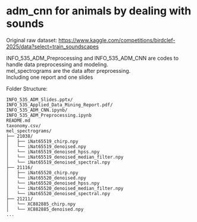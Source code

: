 # adm_cnn for animals by dealing with sounds

Original raw dataset:
https://www.kaggle.com/competitions/birdclef-2025/data?select=train_soundscapes

INFO_535_ADM_Preprocessing and INFO_535_ADM_CNN are codes to handle data preprocessing and modeling.  
mel_spectrograms are the data after preproessing.  
Including one report and one slides

Folder Structure:
```
INFO_535_ADM_Slides.pptx/
INFO_535_Applied_Data_Mining_Report.pdf/
INFO_535_ADM_CNN.ipynb/
INFO_535_ADM_Preprocessing.ipynb
README.md
taxonomy.csv/   
mel_spectrograms/ 
├── 21038/               
│   ├── iNat65519_chirp.npy
│   └── iNat65519_denoised.npy
│   └── iNat65519_denoised_hpss.npy
│   └── iNat65519_denoised_median_filter.npy
│   └── iNat65519_denoised_spectral.npy
├── 21116/                 
│   ├── iNat65520_chirp.npy
│   └── iNat65520_denoised.npy
│   └── iNat65520_denoised_hpss.npy
│   └── iNat65520_denoised_median_filter.npy
│   └── iNat65520_denoised_spectral.npy
├── 21211/
│   └── XC882885_chirp.npy
│   └── XC882885_denoised.npy
...
```
